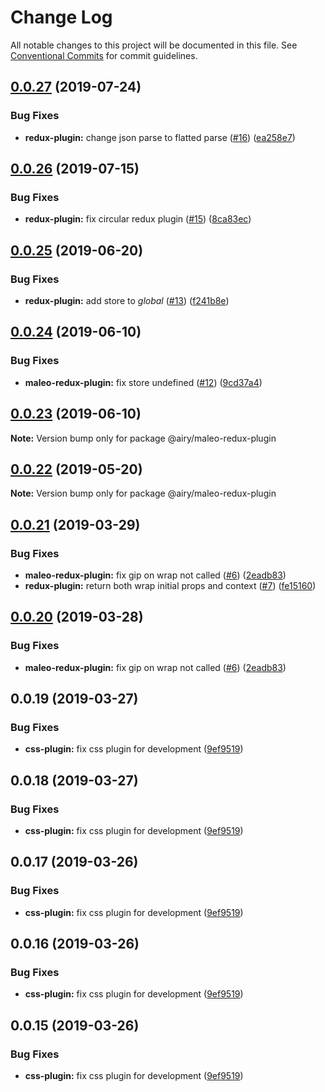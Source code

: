 # Change Log

All notable changes to this project will be documented in this file.
See [Conventional Commits](https://conventionalcommits.org) for commit guidelines.

## [0.0.27](https://github.com/airyrooms/maleo-plugins/compare/@airy/maleo-redux-plugin@0.0.26...@airy/maleo-redux-plugin@0.0.27) (2019-07-24)


### Bug Fixes

* **redux-plugin:** change json parse to flatted parse ([#16](https://github.com/airyrooms/maleo-plugins/issues/16)) ([ea258e7](https://github.com/airyrooms/maleo-plugins/commit/ea258e7))





## [0.0.26](https://github.com/airyrooms/maleo-plugins/compare/@airy/maleo-redux-plugin@0.0.25...@airy/maleo-redux-plugin@0.0.26) (2019-07-15)


### Bug Fixes

* **redux-plugin:** fix circular redux plugin ([#15](https://github.com/airyrooms/maleo-plugins/issues/15)) ([8ca83ec](https://github.com/airyrooms/maleo-plugins/commit/8ca83ec))





## [0.0.25](https://github.com/airyrooms/maleo-plugins/compare/@airy/maleo-redux-plugin@0.0.24...@airy/maleo-redux-plugin@0.0.25) (2019-06-20)


### Bug Fixes

* **redux-plugin:** add store to _global_ ([#13](https://github.com/airyrooms/maleo-plugins/issues/13)) ([f241b8e](https://github.com/airyrooms/maleo-plugins/commit/f241b8e))





## [0.0.24](https://github.com/airyrooms/maleo-plugins/compare/@airy/maleo-redux-plugin@0.0.23...@airy/maleo-redux-plugin@0.0.24) (2019-06-10)


### Bug Fixes

* **maleo-redux-plugin:** fix store undefined ([#12](https://github.com/airyrooms/maleo-plugins/issues/12)) ([9cd37a4](https://github.com/airyrooms/maleo-plugins/commit/9cd37a4))





## [0.0.23](https://github.com/alvinkl/maleo-plugins/compare/@airy/maleo-redux-plugin@0.0.22...@airy/maleo-redux-plugin@0.0.23) (2019-06-10)

**Note:** Version bump only for package @airy/maleo-redux-plugin





## [0.0.22](https://github.com/airyrooms/maleo-plugins/compare/@airy/maleo-redux-plugin@0.0.21...@airy/maleo-redux-plugin@0.0.22) (2019-05-20)

**Note:** Version bump only for package @airy/maleo-redux-plugin





## [0.0.21](https://github.com/airyrooms/maleo-plugins/compare/@airy/maleo-redux-plugin@0.0.19...@airy/maleo-redux-plugin@0.0.21) (2019-03-29)


### Bug Fixes

* **maleo-redux-plugin:** fix gip on wrap not called ([#6](https://github.com/airyrooms/maleo-plugins/issues/6)) ([2eadb83](https://github.com/airyrooms/maleo-plugins/commit/2eadb83))
* **redux-plugin:** return both wrap initial props and context ([#7](https://github.com/airyrooms/maleo-plugins/issues/7)) ([fe15160](https://github.com/airyrooms/maleo-plugins/commit/fe15160))





## [0.0.20](https://github.com/alvinkl/maleo-plugins/compare/@airy/maleo-redux-plugin@0.0.19...@airy/maleo-redux-plugin@0.0.20) (2019-03-28)


### Bug Fixes

* **maleo-redux-plugin:** fix gip on wrap not called ([#6](https://github.com/alvinkl/maleo-plugins/issues/6)) ([2eadb83](https://github.com/alvinkl/maleo-plugins/commit/2eadb83))





## 0.0.19 (2019-03-27)


### Bug Fixes

* **css-plugin:** fix css plugin for development ([9ef9519](https://github.com/airyrooms/maleo-plugins/commit/9ef9519))





## 0.0.18 (2019-03-27)


### Bug Fixes

* **css-plugin:** fix css plugin for development ([9ef9519](https://github.com/airyrooms/maleo-plugins/commit/9ef9519))





## 0.0.17 (2019-03-26)


### Bug Fixes

* **css-plugin:** fix css plugin for development ([9ef9519](https://github.com/airyrooms/maleo-plugins/commit/9ef9519))





## 0.0.16 (2019-03-26)


### Bug Fixes

* **css-plugin:** fix css plugin for development ([9ef9519](https://github.com/airyrooms/maleo-plugins/commit/9ef9519))





## 0.0.15 (2019-03-26)


### Bug Fixes

* **css-plugin:** fix css plugin for development ([9ef9519](https://github.com/alvinkl/maleo-plugins/commit/9ef9519))
